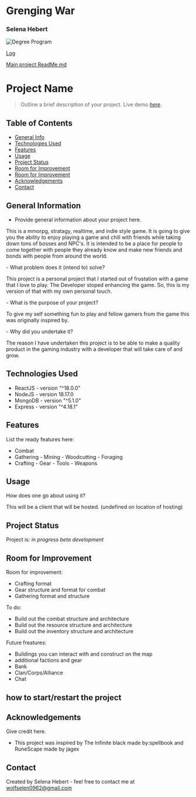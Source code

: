 

# Grenging War
### Selena Hebert 


![Degree Program](https://img.shields.io/badge/degree-web%20development-blue.svg)

[Log](./docs/log.md)

[Main project ReadMe.md](GrengingWar/README.md)

# Project Name
> Outline a brief description of your project.
> Live demo [_here_](https://www.example.com). <!-- If you have the project hosted somewhere, include the link here. -->

## Table of Contents
* [General Info](#general-information)
* [Technologies Used](#technologies-used)
* [Features](#features)
* [Usage](#usage)
* [Project Status](#project-status)
* [Room for Improvement](#room-for-improvement)
* [Room for Improvement](#how-to-start/restart-the-project)
* [Acknowledgements](#acknowledgements)
* [Contact](#contact)
<!-- * [License](#license) -->


## General Information
- Provide general information about your project here.
<p>
This is a mmorpg, stratagy, realtime, and indie style game. It is going to give you the ability to enjoy playing a game and chill with friends while taking down tons of bosses and NPC's. It is intended to be a place for people to come together with people they already know and make new friends and bonds with people from around the world.
</p>
- What problem does it (intend to) solve?
<p>
This project is a personal project that I started out of frustation with a game that I love to play. The Developer stoped enhancing the game. So, this is my version of that with my own personal touch.
</p>
- What is the purpose of your project?
<p>
To give my self something fun to play and fellow gamers from the game this was originally inspired by.
</p>
- Why did you undertake it?
<p>
The reason I have undertaken this project is to be able to make a quality product in the gaming industry with a developer that will take care of and grow. 
</p>


## Technologies Used
- ReactJS - version "^18.0.0"
- NodeJS - version 18.17.0
- MongoDB - version "^5.1.0"
- Express - version "^4.18.1"


## Features
List the ready features here:
- Combat 
- Gathering - Mining - Woodcutting - Foraging
- Crafting - Gear - Tools - Weapons


## Usage
How does one go about using it?

This will be a client that will be hosted. (undefined on location of hosting)


## Project Status
Project is: _in progress_ _beta development_


## Room for Improvement

Room for improvement:
- Crafting format
- Gear structure and format for combat
- Gathering format and structure

To do:
- Build out the combat structure and architecture
- Build out the resource structure and architecture
- Build out the inventory structure and architecture

Future freatures:
- Buildings you can interact with and construct on the map
- additional factions and gear
- Bank
- Clan/Corps/Alliance
- Chat


## how to start/restart the project


## Acknowledgements
Give credit here.
- This project was inspired by The Infinite black made by:spellbook and RuneScape made by jagex


## Contact
Created by Selena Hebert - feel free to contact me at wolfselen0962@gmail.com

